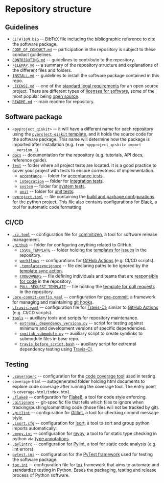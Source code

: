 # Repository structure

## Guidelines

- [`CITATION.bib`](CITATION.bib) --
  BibTeX file including the bibliographic reference to cite the software package.
- [`CODE_OF_CONDUCT.md`](CODE_OF_CONDUCT.md) --
  participation in the repository is subject to these conduct guidelines.
- [`CONTRIBUTING.md`](CONTRIBUTING.md) --
  guidelines to contribute to the repository.
- [`FILEMAP.md`](FILEMAP.md) --
  a summary of the repository structure and explanations of the different files and folders.
- [`INSTALL.md`](INSTALL.md) --
  guidelines to install the software package contained in this repo.
- [`LICENSE.md`](LICENSE.md) --
  one of the [standard legal requirements](https://docs.github.com/en/repositories/managing-your-repositorys-settings-and-features/customizing-your-repository/licensing-a-repository) for an open source project. There are different types of [licenses for software](https://en.wikipedia.org/wiki/Software_license), some of the most popular being [open source](https://opensource.org/licenses).
- [`README.md`](README.md) -- 
  main readme for repository.


## Software package

- `<pyproject_qiskit>` -- 
  it will have a different name for each repository using the [`pyproject-qiskit` template](https://github.com/pedrorrivero/pyproject-qiskit), and it holds the source code for the software package. This name will determine how the package is imported after installation (e.g. `from <pyproject_qiskit> import __version__`).
- [`docs`](docs) -- 
  documentation for the repository (e.g. tutorials, API docs, reference guide).
- [`test`](test) -- 
  folder where all project tests are located. It is a good practice to cover your project with tests to ensure correctness of implementation.
  - [`acceptance`](test/acceptance/) -- 
    folder for [acceptance tests](https://en.wikipedia.org/wiki/Acceptance_testing).
  - [`integration`](test/integration/) -- 
    folder for [integration tests](https://en.wikipedia.org/wiki/Integration_testing).
  - [`system`](test/system/) -- 
    folder for [system tests](https://en.wikipedia.org/wiki/System_testing).
  - [`unit`](test/unit/) -- 
    folder for [unit tests](https://en.wikipedia.org/wiki/Unit_testing).
- [`pyproject.toml`](pyproject.toml) --
  file containing the [build and package configurations](https://packaging.python.org/en/latest/guides/writing-pyproject-toml/) for the python project. This file also contains configurations for [Black](https://black.readthedocs.io/), a tool for automatic code formatting.

## CI/CD

- [`.cz.toml`](.cz.toml) --
  configuration file for [commitizen](https://commitizen-tools.github.io/commitizen/), a tool for software release management.
- [`.github`](.github) -- 
  folder for configuring anything related to GitHub.
  - [`ISSUE_TEMPLATE`](.github/ISSUE_TEMPLATE/) -- 
    folder holding the [templates for issues](https://docs.github.com/en/communities/using-templates-to-encourage-useful-issues-and-pull-requests/manually-creating-a-single-issue-template-for-your-repository) in the repository.
  - [`workflows`](.github/workflows/) -- 
    configurations for [GitHub Actions](https://docs.github.com/en/actions) (e.g. CI/CD scripts).
  - [`.templatesyncignore`](.github/.templatesyncignore) -- 
    file declaring paths to be ignored by the [template sync action](https://github.com/marketplace/actions/actions-template-sync).
  - [`CODEOWNERS`](.github/CODEOWNERS) -- 
    file defining individuals and teams that are [responsible for code](https://docs.github.com/en/repositories/managing-your-repositorys-settings-and-features/customizing-your-repository/about-code-owners) in the repository.
  - [`PULL_REQUEST_TEMPLATE`](.github/PULL_REQUEST_TEMPLATE.md) -- 
    file holding the [template for pull requests](https://docs.github.com/en/communities/using-templates-to-encourage-useful-issues-and-pull-requests/creating-a-pull-request-template-for-your-repository) in the repository.
- [`.pre-commit-config.yaml`](.pre-commit-config.yaml) --
  configuration for [pre-commit](https://pre-commit.com/), a framework for managing and maintaining [git hooks](https://git-scm.com/book/en/v2/Customizing-Git-Git-Hooks).
- [`.travis.yaml`](.travis.yaml) --
  configuration file for [Travis-CI](https://www.travis-ci.com/); similar to [GitHub Actions](https://docs.github.com/en/actions) (e.g. CI/CD scripts).
- [`tools`](tools) -- 
  auxiliary tools and scripts for repository maintenance.
  - [`extremal_dependency_versions.py`](tools/extremal_dependency_versions.py) --
    script for testing against minimum and development versions of specific dependencies.
  - [`symlink_submodule.py`](tools/symlink_submodule.py) -- 
    auxiliary script to create symlinks to submodule files in base repo.
  - [`travis_before_script.bash`](tools/travis_before_script.bash) --
    auxiliary script for extremal dependency testing using [Travis-CI](https://www.travis-ci.com/).


## Testing

- [`.coveragerc`](.coveragerc) --
  configuration for the [code coverage tool](https://coverage.readthedocs.io) used in testing.
- `coverage-html` -- 
  autogenerated folder holding html documents to explore code coverage after running the coverage tool. The entry point is `coverage-html/index.html`.
- [`.flake8`](.flake8) --
  configuration for [Flake8](https://flake8.pycqa.org/), a tool for code style enforcing.
- [`.gitignore`](.gitignore) --
  git-specific file that tells which files to ignore when tracking/pushing/committing code (those files will not be tracked by git).
- [`.gitlint`](.gitlint) --
  configuration for [Gitlint](https://jorisroovers.com/gitlint/latest/), a tool for checking commit message style.
- [`.isort.cfg`](.isort.cfg) --
  configuration for [isort](https://pycqa.github.io/isort/), a tool to sort and group python imports automatically.
- [`.mypy.ini`](.mypy.ini) --
  configuration for [mypy](https://www.mypy-lang.org/), a tool to for static type checking in python via [type annotations](https://docs.python.org/3/library/typing.html).
- [`.pylintrc`](.pylintrc) --
  configuration for [Pylint](https://pylint.readthedocs.io/), a tool for static code analysis (e.g. lint errors).
- [`pytest.ini`](pytest.ini) --
  configuration for the [PyTest framework](https://pytest.org) used for testing the software package.
- [`tox.ini`](tox.ini) -- 
  configuration file for [tox](https://tox.readthedocs.io/en/latest/) framework that aims to automate and standardize testing in Python. Eases the packaging, testing and release process of Python software.
